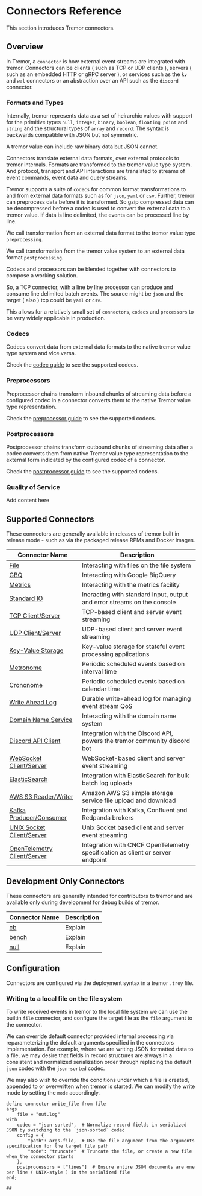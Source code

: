 # Connectors Reference

This section introduces Tremor connectors.

## Overview

In Tremor, a `connector` is how external event streams are integrated with tremor.
Connectors can be clients ( such as TCP or UDP clients ), servers ( such as an embedded HTTP or gRPC
server ), or services such as the `kv` and `wal` connectors or an abstraction over an API such as the
`discord` connector.

### Formats and Types

Internally, tremor represents data as a set of heirarchic values with support for the
primitive types `null`, `integer`, `binary`, `boolean`, `floating point` and `string` and the
structural types of `array` and `record`. The syntax is backwards compatible with JSON
but not symmetric.

A tremor value can include raw binary data but JSON cannot.

Connectors translate external data formats, over external protocols to tremor internals.
Formats are transformed to the tremor value type system. And protocol, transport and API
interactions are translated to streams of event commands, event data and query streams.

Tremor supports a suite of `codecs` for common format transformations to and from external
data formats such as for `json`, `yaml` or `csv`. Further, tremor can preprocess data before
it is transformed. So gzip compressed data can be decompressed before a codec is used to
convert the external data to a tremor value. If data is line delimited, the events can be
processed line by line.

We call transformation from an external data format to the tremor value type `preprocessing`.

We call transformation from the tremor value system to an external data format `postprocessing`.

Codecs and processors can be blended together with connectors to compose a working solution.

So, a TCP connector, with a line by line processor can produce and consume line delimited
batch events. The source might be `json` and the target ( also ) tcp could be `yaml` or `csv`.

This allows for a relatively small set of `connectors`, `codecs` and `processors` to be
very widely applicable in production.

### Codecs

Codecs convert data from external data formats to the native tremor value type system
and vice versa.

Check the [codec guide](codecs) to see the supported codecs.

### Preprocessors

Preprocessor chains transform inbound chunks of streaming data before a configured
codec in a connector converts them to the native Tremor value type representation.

Check the [preprocessor guide](preprocessors) to see the supported codecs.

### Postprocessors

Postprocessor chains transform outbound chunks of streaming data after a codec
converts them from native Tremor value type representation to the external form
indicated by the configured codec of a connector.

Check the [postprocessor guide](postprocessors) to see the supported codecs.

### Quality of Service

Add content here


## Supported Connectors

These connectors are generally available in releases of tremor built in release
mode - such as via the packaged release RPMs and Docker images.

| Connector Name                                      |Description|
|-----------------------------------------------------|---|
| [File](connectors/file)                             |Interacting with files on the file system|
| [GBQ](connectors/gbq)                               |Interacting with Google BigQuery |
| [Metrics](connectors/metrics)                       |Interacting with the metrics facility|
| [Standard IO](connectors/stdio)                     |Ineracting with standard input, output and error streams on the console|
| [TCP Client/Server](connectors/tcp)                 |TCP-based client and server event streaming|
| [UDP Client/Server](connectors/udp)                 |UDP-based client and server event streaming|
| [Key-Value Storage](connectors/kv)                  |Key-value storage for stateful event processing applications|
| [Metronome](connectors/metronome)                   |Periodic scheduled events based on interval time|
| [Crononome](connectors/crononome)                   |Periodic scheduled events based on calendar time|
| [Write Ahead Log](connectors/wal)                   |Durable write-ahead log for managing event stream QoS|
| [Domain Name Service](connectors/dns)               |Interacting with the domain name system|
| [Discord API Client](connectors/discord)            |Integration with the Discord API, powers the tremor community discord bot|
| [WebSocket Client/Server](connectors/ws)            |WebSocket-based client and server event streaming|
| [ElasticSearch](connectors/elastic)                 |Integration with ElasticSearch for bulk batch log uploads|
| [AWS S3 Reader/Writer](connectors/s3)               |Amazon AWS S3 simple storage service file upload and download|
| [Kafka Producer/Consumer](connectors/kafka)         |Integration with Kafka, Confluent and Redpanda brokers|
| [UNIX Socket Client/Server](connectors/unix_socket) |Unix Socket based client and server event streaming|
| [OpenTelemetry Client/Server](connectors/otel)      |Integration with CNCF OpenTelemetry specification as client or server endpoint|

## Development Only Connectors

These connectors are generally intended for contributors to tremor and are
available only during development for debug builds of tremor.

|Connector Name|Description|
|---|---|
|[cb](connectors/cb)|Explain|
|[bench](connectors/bench)|Explain|
|[null](connectors/null)|Explain|

## Configuration

Connectors are configured via the deployment syntax in a tremor `.troy` file.

### Writing to a local file on the file system

To write received events in tremor to the local file system we can use
the builtin `file` connector, and configure the target file as the `file`
argument to the connector.

We can override default connector provided internal processing via reparameterizing
the default arguments specified in the connectors implementation. For example, where
we are writing JSON formatted data to a file, we may desire that fields in record
structures are always in a consistent and normalized serialization order through
replacing the default `json` codec with the `json-sorted` codec.

We may also wish to override the conditions under which a file is created, appended
to or overwritten when tremor is started. We can modify the write mode by setting the
`mode` accordingly.

```troy
define connector write_file from file
args
    file = "out.log"
with
    codec = "json-sorted",	# Normalize record fields in serialized JSON by switching to the `json-sorted` codec
    config = {
        "path": args.file,	# Use the file argument from the arguments specification for the target file path
        "mode": "truncate"	# Truncate the file, or create a new file when the connector starts
    },
    postprocessors = ["lines"]  # Ensure entire JSON documents are one per line ( UNIX-style ) in the serialized file
end;

##
